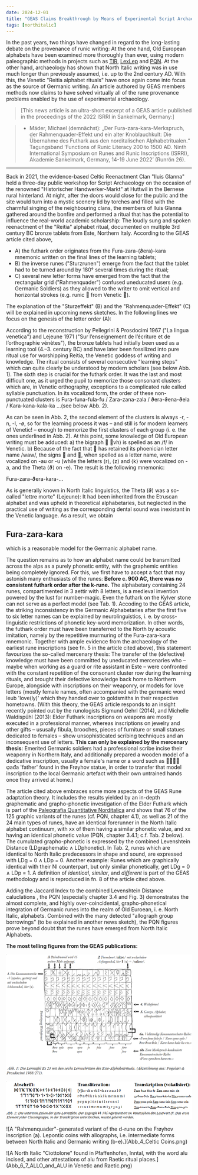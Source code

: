 ```yaml
---
date: 2024-12-01
title: "GEAS Claims Breakthrough by Means of Experimental Script Archaeology: Part I: The Origin of the Futhark Order"
tags: [northitalic]
---
```

In the past years, two things have changed in regard to the long-lasting debate on the provenance of runic writing: At the one hand, Old European alphabets have been examined more thoroughly than ever, using modern paleographic methods in projects such as [TIR](https://tir.univie.ac.at/wiki/Main_Page), [LexLep](https://lexlep.univie.ac.at/wiki/Main_Page) and [PQN](https://center-for-decipherment.ch/journal/2023_01__Maeder__Paleografia-quantitativa-norditalica.pdf). At the other hand, archaeology has shown that North Italic writing was in use much longer than previously assumed, i.e. up to the 2nd century AD. With this, the Venetic "Reitia alphabet rituals" have once again come into focus as the source of Germanic writing. An article authored by GEAS members methods now claims to have solved virtually all of the rune provenance problems enabled by the use of experimental archaeology.

> [This news article is an ultra-short excerpt of a GEAS article published in the proceedings of the 2022 ISRRI in Sankelmark, Germany:]

> * Mäder, Michael (demnächst): „Der Fura-zara-kara-Merkspruch, der Rahmenquader-Effekt und ein alter Knoblauchkult: Die Übernahme des Futhark aus den norditalischen Alphabetritualen.“ Tagungsband ’Functions of Runic Literacy 200 to 1500 AD. Ninth International Symposium on Runes and Runic Inscriptions (ISRRI), Akademie Sankelmark, Germany, 14-19 June 2022’ (Runrön 26).


---

Back in 2021, the evidence-based Celtic Reenactment Clan "Iluis Glanna" held a three-day public workshop for Script Archaeology on the occasion of the renowned "Historischer Handwerker-Markt" at Huttwil in the Bernese rural hinterland. At night, after the doors would close for the public and the site would turn into a mystic scenery lid by torches and filled with the charmful singing of the neighbouring clans, the members of Iluis Glanna gathered around the bonfire and performed a ritual that has the potential to influence the real-world academic scholarship: The loudly sung and spoken reenactment of the "Reitia" alphabet ritual, documented on multiple 3rd century BC bronze tablets from Este, Northern Italy. According to the GEAS article cited above,  

* A) the futhark order originates from the Fura-zara-(ϑera)-kara mnemonic written on the final lines of the learning tablets;
* B) the inverse runes ("Sturzrunen") emerge from the fact that the tablet had to be turned around by 180° several times during the ritual;
* C) several new letter forms have emerged from the fact that the rectangular grid ("Rahmenquader") confused uneducated users (e.g. Germanic Soldiers) as they allowed to the writer to omit vertical and horizontal strokes (e.g. runic  from Venetic ). 

The explanation of the "Sturzeffekt" (B) and the "Rahmenquader-Effekt" (C) will be explained in upcoming news sketches. In the following lines we focus on the genesis of the letter order (A):

According to the reconstruction by Pellegrini & Prosdocimi 1967 ("La lingua venetica") and Lejeune 1971 ("Sur l’enseignement de l’écriture et de l’orthographie vénètes"), the bronze tablets had initially been used as a learning tool (4.–3. century BC) and have later been fossilized into pure ritual use for worshipping Reitia, the Venetic goddess of writing and knowledge. The ritual consists of several consecutive "learning steps" which can quite clearly be understood by modern scholars (see below Abb. 1). The sixth step is crucial for the futhark order. It was the last and most difficult one, as it urged the pupil to memorize those consonant clusters which are, in Venetic orthography, exceptions to a complicated rule called syllable punctuation. In its vocalized form, the order of these non-punctuated clusters is Fura-funa-fula-fu / Zara-zana-zala / ϑera-ϑena-ϑela / Kara-kana-kala-ka ...(see below Abb. 2).

As can be seen in Abb. 2, the second element of the clusters is always -r, -n, -l, -ø, so for the learning process it was – and still is for modern learners of Venetic! – enough to memorize the first clusters of each group (i. e. the ones underlined in Abb. 2). At this point, some knowledge of Old European writing must be adduced: a) the bigraph  ⟨vh⟩ is spelled as an /f/ in Venetic. b) Because of the fact that  has retained its phoenician letter name /waw/, the signs  and , when spelled as a letter name, were vocalized on -au or -u (while the letters ⟨r⟩, ⟨z⟩ and ⟨k⟩ were vocalized on -a, and the Theta ⟨ϑ⟩ on -e). The result is the following mnemonic:

Fura-zara-ϑera-kara-...

As is generally known in North Italic linguistics, the Theta (ϑ) was a so-called "lettre morte" (Lejeune): It had been inherited from the Etruscan alphabet and was upheld in theoretical alphabetaries, but neglected in the practical use of writing as the corresponding dental sound was inexistant in the Venetic language. As a result, we obtain 

## Fura-zara-kara

which is a reasonable model for the Germanic alphabet name.

The question remains as to how an alphabet name could be transmitted across the alps as a purely phonetic entity, with the graphemic entities being completely ignored. For this, we first have to accept a fact that may astonish many enthusiasts of the runes: **Before c. 900 AC, there was no consistent futhark order after the k-rune.** The alphabetary containing 24 runes, compartimented in 3 aettir with 8 letters, is a medieval invention powered by the lust for number-magic. Even the futhark on the Kylver stone can not serve as a perfect model (see Tab. 1). Accoding to the GEAS article, the striking inconsistency in the Germanic Alphabetaries after the first five to six letter names can be explained by neurolinguistics, i. e. by cross-linguistic restrictions of phonetic key-word memorization. In other words, the futhark order must have been transferred to the North by acoustic imitation, namely by the repetitive murmuring of the Fura-zara-kara mnemonic. Together with ample evidence from the archaeology of the earliest rune inscriptions (see fn. 5 in the article cited above), this statement favourizes the so-called mercenary thesis: The transfer of the (defective) knowledge must have been committed by uneducated mercenaries who – maybe when working as a guard or rite assistant in Este – were confronted with the constant repetition of the consonant cluster row during the learning rituals, and brought their defective knowledge back home to Northern Europe, alongside with inscriptions on their weaponry, or models for love letters (mostly female names, often accompanied with the germanic word leub 'love(ly)' which they handed over to goldsmiths in their respective hometowns. (With this theory, the GEAS article responds to an insight recently pointed out by the runologists Sigmund Oehrl (2014), and Michelle Waldispühl (2013): Elder Futhark inscriptions on weapons are mostly executed in a professional manner, whereas inscriptions on jewelry and other gifts – ususally fibula, brooches, pieces of furniture or small statues dedicated to females – show unsophisticated scribing techniques and an inconsequent use of letters. **This can only be explained by the mercenary thesis**: Emerited Germanic soldiers had a professional scribe incise their weaponry in Northern Italy, and additionally prepared a wooden model of a dedicative inscription, usually a female's name or a word such as  φađa 'father' found in the Frøyhov statue, in order to transfer that model inscription to the local Germanic artefact with their own untrained hands once they arrived at home.)

The article cited above embraces some more aspects of the GEAS Rune adaptation theory. It includes the results yielded by an in-depth graphematic and grapho-phonetic investigation of the Elder Futhark which is part of the [Paleografia Quantitative Norditalica](https://center-for-decipherment.ch/journal/2023_01__Maeder__Paleografia-quantitativa-norditalica.pdf) and shows that 76 of the 125 graphic variants of the runes (cf. PQN, chapter 4.1), as well as 21 of the 24 main types of runes, have an identical forerunner in the North Italic alphabet continuum, with xx of them having a similar phonetic value, and xx having an identical phonetic value (PQN, chapter 3.4.1; c.f. Tab. 2 below). The cumulated grapho-phonetic is expressed by the combined Levenshtein Distance (LDgraphematic  ∧  LDphonetic). In Tab. 2, runes which are identical to North Italic predecessors in shape and sound, are expressed with LDg = 0 ∧ LDp = 0. Another example: Runes which are graphically identical with their NI counterpart, but only similar phonetically, get LDg = 0 ∧ LDp = 1. A definition of *identical*, *similar*, and *different* is part of the GEAS methodology and is reproduced in fn. 8 of the article cited above.

 Adding the Jaccard Index to the combined Levenshtein Distance caluclations , the PQN (especially chapter 3.4 and Fig. 3) demonstrates the almost complete, and highly over-coincidental, grapho-phonetical integration of Germanic runes into the realm of Old Euroean, i. e. North Italic, alphabets. Combined with the many detected "allograph group borrowings" (to be explained in another news sketch), the PQN figures prove beyond doubt that the runes have emerged from North Italic Alphabets.







**The most telling figures from the GEAS publications:**

![The six learning steps of the Venetic Alphabet ritual. According to Lejeune (1971), the Fura-Funa-Fula-Fu row that lists all the consonant clusters that do not undergo syllable punctuation, was the last and the hardest to learn](Abb_1_NEU.png)

![List of unpunctuated consonant clusters. For ancient as well as for modern learners of Venetic, it is enough to learn the first cluster of each -r/-n/-l group (i.e. the ones underlined). A loudly spoken, mantra-like repetition of the mnemonic must have been heard by German soldiers, and memorized acoustically.](Abb_2_NEU.png)

![A "Rahmenquader"-generated variant of the d-rune on the Frøyhov inscription (a). Lepontic coins with allographs, i.e. intermediate forms between North Italic and Germanic writing (b-e).](Abb_4_Celtic Coins.png)

![A North Italic "Ciottolone" found in Pfaffenhofen, Inntal, with the word alu incised, and other attestations of alu from Raetic ritual places.](Abb_6_7_ALLO_and_ALU in Venetic and Raetic.png)




